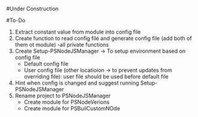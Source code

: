 #Under Construction

#To-Do
1. Extract constant value from module into config file
2. Create function to read config file and generate config file (add both of them ot module) -all private functions
3. Create Setup-PSNodeJSManager -> To setup environment based on config file
	- Default config file
	- User config file (other locatioion -> to prevent updates from overriding file): user file should be used before default file
4. Hint when config is changed and suggest running Setup-PSNodeJSManager
5. Rename project to PSNodeJSManager
	- Create module for PSNodeVerions
	- Create module for PSBuilCustomNOde